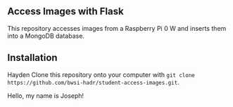 ## Access Images with Flask

This repository accesses images from a Raspberry Pi 0 W and inserts them into a MongoDB database.

## Installation
Hayden
Clone this repository onto your computer with
```git clone https://github.com/bwsi-hadr/student-access-images.git```.

Hello, my name is Joseph!
